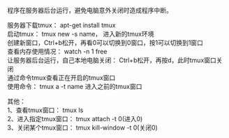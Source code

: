 程序在服务器后台运行，避免电脑意外关闭时造成程序中断。 

服务器下载tmux： apt-get install tmux  
启动tmux： tmux new -s name， 进入新的tmux环境   
创建新窗口，Ctrl+b松开，再看0可以切换到0窗口，按1可以切换到1窗口   
查看内存使用情况： watch -n 1 free   
让服务器后台运行，自己本地电脑关闭： Ctrl+b松开，再按d，此时tmux窗口关闭   
通过命令tmux查看正在开启的tmux窗口   
使用命令： tmux a -t name 进入之前的tmux窗口   

其他：   
1、查看tmux窗口： tmux ls   
2、进入指定tmux窗口： tmux attach -t 0(进入0)   
3、关闭某个tmux窗口： tmux kill-window -t 0(关闭0)   
